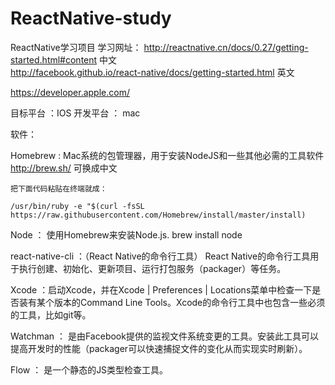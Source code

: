 # ReactNative-study
ReactNative学习项目 
学习网址：
http://reactnative.cn/docs/0.27/getting-started.html#content  中文  
http://facebook.github.io/react-native/docs/getting-started.html 英文  

https://developer.apple.com/


目标平台 ：IOS   开发平台 ： mac

软件：

Homebrew : Mac系统的包管理器，用于安装NodeJS和一些其他必需的工具软件  http://brew.sh/  可换成中文

	把下面代码粘贴在终端就成：

	/usr/bin/ruby -e "$(curl -fsSL https://raw.githubusercontent.com/Homebrew/install/master/install)

Node ： 使用Homebrew来安装Node.js. brew install node


react-native-cli ：（React Native的命令行工具） React Native的命令行工具用于执行创建、初始化、更新项目、运行打包服务（packager）等任务。

Xcode ：启动Xcode，并在Xcode | Preferences | Locations菜单中检查一下是否装有某个版本的Command Line Tools。Xcode的命令行工具中也包含一些必须的工具，比如git等。


Watchman ： 是由Facebook提供的监视文件系统变更的工具。安装此工具可以提高开发时的性能（packager可以快速捕捉文件的变化从而实现实时刷新）。

Flow ： 是一个静态的JS类型检查工具。


























